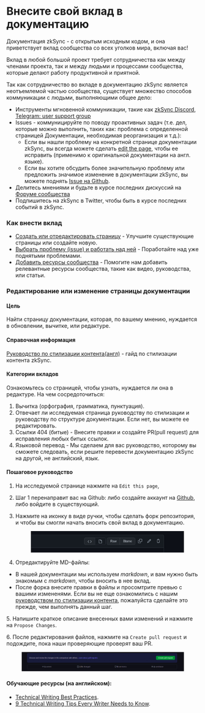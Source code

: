 # Внесите свой вклад в документацию

Документация zkSync - с открытым исходным кодом, и она приветствует вклад сообщества со всех уголков мира, включая вас!

Вклад в любой большой проект требует сотрудничества как между членами проекта, так и между людьми и процессами сообщества, которые делают работу продуктивной и приятной.

Так как сотрудничество во вкладе в документацию zkSync является неотъемлемой частью сообщества, существует множество способов коммуникации с людьми, выполняющими общее дело:

* Инструменты мгновенной коммуникации, такие как [zkSync Discord](https://join.zksync.dev/), [Telegram: user support group](https://t.me/zksync\_support)
* Issues - коммуницируйте по поводу проактивных задач (т.е. дел, которые можно выполнить, таких как: проблема с определенной страницей Документации, необходимая реорганизация и т.д.):
  * Если вы нашли проблему на конкретной странице документации zkSync, вы всегда можете сделать [edit the page](https://v2-docs.zksync.io/dev/troubleshooting/docs-contribution/docs.html#edit-or-review-a-documentation-page), чтобы ее исправить (применимо к оригинальной документации на англ. языке).
  * Если вы хотите обсудить более значительную проблему или предложить значимое изменение в документации zkSync, вы можете поднять [Issue на Github](https://github.com/matter-labs/zksync-web-v2-docs/issues).
* Делитесь мнениями и будьте в курсе последних дискуссий на [Форуме сообщества](https://community.zksync.io/)
* Подпишитесь на zkSync в Twitter, чтобы быть в курсе последних событий в zkSync.

### Как внести вклад <a href="#ways-to-contribute" id="ways-to-contribute"></a>

* [Создать или отредактировать страницу](https://v2-docs.zksync.io/dev/troubleshooting/docs-contribution/docs.html#edit-or-review-a-documentation-page) - Улучшите существующие страницы или создайте новую.
* [Выбрать проблему (issue) и работать над ней](https://github.com/matter-labs/zksync-web-v2-docs/issues) - Поработайте над уже поднятыми проблемами.
* [Добавить ресурсы сообщества](https://v2-docs.zksync.io/dev/troubleshooting/docs-contribution/community-resources.html) - Помогите нам добавить релевантные ресурсы сообщества, такие как видео, руководства, или статьи.

### Редактирование или изменение страницы документации <a href="#edit-or-review-a-documentation-page" id="edit-or-review-a-documentation-page"></a>

#### Цель <a href="#goal" id="goal"></a>

Найти страницу документации, которая, по вашему мнению, нуждается в обновлении, вычитке, или редактуре.

#### Справочная информация <a href="#background-and-reference-information" id="background-and-reference-information"></a>

[Руководство по стилизации контента(англ)](https://www.notion.so/matterlabs/Communication-Strategy-a4836bd6d2254268b60a489d82992d71) - гайд по стилизации контента zkSync.

#### &#x20;Категории вкладов

Ознакомьтесь со страницей, чтобы узнать, нуждается ли она в редактуре. На чем сосредоточиться:

1. Вычитка (орфография, грамматика, пунктуация).
2. Отвечает ли исследуемая страница руководству по стилизации и руководству по структуре документации. Если нет, вы можете ее редактировать.
3. Ссылки 404 (битые) - Внесите правки и создайте PR(pull request) для исправления любых битых ссылок.
4. Языковой перевод - Мы сделаем для вас руководство, которому вы сможете следовать, если решите перевести документацию zkSync на другой, не английский, язык.

#### Пошаговое руководство <a href="#detailed-steps" id="detailed-steps"></a>

1. На исследуемой странице нажмите на `Edit this page`,
2. Шаг 1 перенаправит вас на Github: либо создайте аккаунт на [Github](https://github.com/join), либо войдите в существующий.
3.  Нажмите на иконку в виде ручки, чтобы сделать форк репозитория, и чтобы вы смогли начать вносить свой вклад в документацию.

    <figure><img src="../.gitbook/assets/image (3).png" alt=""><figcaption></figcaption></figure>
4. Отредактируйте MD-файлы:

* В нашей документации мы используем _markdown_, и вам нужно быть знакомым с _markdown_, чтобы вносить в нее вклад.
* После форка внесите правки в файлы и просомтрите превью с вашими измененями. Если вы не еще ознакомились с нашим [руководством по стилизации контента](https://www.notion.so/matterlabs/Communication-Strategy-a4836bd6d2254268b60a489d82992d71), пожалуйста сделайте это прежде, чем выполнять данный шаг.

&#x20; 5\.  Напишите краткое описание внесенных вами изменений и нажмите на `Propose Changes`.

&#x20; 6\.  После редактирования файлов, нажмите на `Create pull request` и подождите, пока наши проверяющие проверят ваш PR.

<figure><img src="../.gitbook/assets/image (4).png" alt=""><figcaption></figcaption></figure>

#### Обучающие ресурсы (на английском): <a href="#learning-improvement-resources" id="learning-improvement-resources"></a>

* [Technical Writing Best Practices](https://proedit.com/technical-writing-best-practices/).
* [9 Technical Writing Tips Every Writer Needs to Know](https://www.instructionalsolutions.com/blog/technical-writing-tips).

